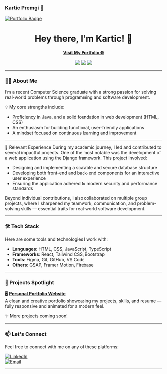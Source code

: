 ### Kartic Premgi 👋

<div id="badges">
  <a href="https://kartic23.github.io/Portfolio/">
    <img src="https://img.shields.io/badge/Portfolio-green?logoColor=white" alt="Portfolio Badge"/>
  </a>
</div>


<h1 align="center">Hey there, I'm Kartic! 👋</h1>
<p align="center">
  <a href="https://kartic23.github.io/Portfolio/"><strong>Visit My Portfolio 🌐</strong></a>
</p>

<p align="center">
  <img src="https://img.shields.io/badge/Frontend%20Dev-%F0%9F%92%BB-blue" />
  <img src="https://img.shields.io/badge/UI/UX%20Design-%F0%9F%93%8A-orange" />
  <img src="https://img.shields.io/badge/Open%20Source-%E2%9D%A4-red" />
</p>

---

### 👨‍💻 About Me

I’m a recent Computer Science graduate with a strong passion for solving real-world problems through programming and software development.

💡 My core strengths include:

- Proficiency in Java, and a solid foundation in web development (HTML, CSS)
- An enthusiasm for building functional, user-friendly applications
- A mindset focused on continuous learning and improvement


---

💼 Relevant Experience
During my academic journey, I led and contributed to several impactful projects. One of the most notable was the development of a web application using the Django framework. This project involved:
- Designing and implementing a scalable and secure database structure
- Developing both front-end and back-end components for an interactive user experience
- Ensuring the application adhered to modern security and performance standards

Beyond individual contributions, I also collaborated on multiple group projects, where I sharpened my teamwork, communication, and problem-solving skills — essential traits for real-world software development.

---

### 🛠️ Tech Stack

Here are some tools and technologies I work with:

- **Languages**: HTML, CSS, JavaScript, TypeScript
- **Frameworks**: React, Tailwind CSS, Bootstrap
- **Tools**: Figma, Git, GitHub, VS Code
- **Others**: GSAP, Framer Motion, Firebase

---

### 📌 Projects Spotlight

🖥️ [**Personal Portfolio Website**](https://kartic23.github.io/Portfolio/)  
A clean and creative portfolio showcasing my projects, skills, and resume — fully responsive and animated for a modern feel.

✨ More projects coming soon!

---

### 📫 Let's Connect

Feel free to connect with me on any of these platforms:

[![LinkedIn](https://img.shields.io/badge/LinkedIn-0077B5?style=flat&logo=linkedin&logoColor=white)](https://www.linkedin.com/in/your-link/)  
[![Email](https://img.shields.io/badge/Email-D14836?style=flat&logo=gmail&logoColor=white)](mailto:your.email@example.com)

---


